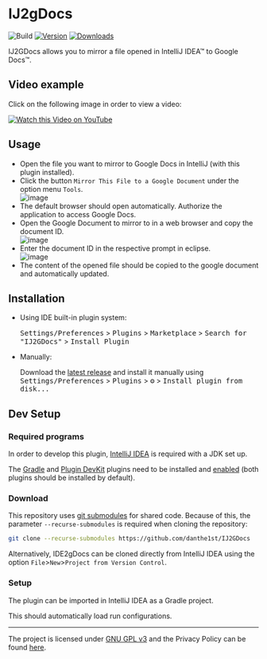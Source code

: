 # IJ2gDocs
![Build](https://github.com/danthe1st/IJ2GDocs/workflows/Build/badge.svg)
[![Version](https://img.shields.io/jetbrains/plugin/v/io.github.danthe1st.ij2gdocs.svg)](https://plugins.jetbrains.com/plugin/17433-ij2gdocs)
[![Downloads](https://img.shields.io/jetbrains/plugin/d/io.github.danthe1st.ij2gdocs.svg)](https://plugins.jetbrains.com/plugin/17433-ij2gdocs)

<!-- Plugin description -->
IJ2GDocs allows you to mirror a file opened in IntelliJ IDEA™ to Google Docs™.

## Video example
Click on the following image in order to view a video:

[![Watch this Video on YouTube](https://i.ytimg.com/vi/cfNfpHcqrQM/mqdefault.jpg)](https://www.youtube.com/watch?v=cfNfpHcqrQM)

## Usage

* Open the file you want to mirror to Google Docs in IntelliJ (with this plugin installed).
* Click the button `Mirror This File to a Google Document` under the option menu `Tools`.<br/>
  ![image](https://user-images.githubusercontent.com/34687786/129474136-72902ac5-e728-451a-88ab-fbf089c986fd.png)
* The default browser should open automatically. Authorize the application to access Google Docs.
* Open the Google Document to mirror to in a web browser and copy the document ID.<br/>
  ![image](https://user-images.githubusercontent.com/34687786/123838090-e2ed4400-d90b-11eb-8459-4fd418a71ff4.png)
* Enter the document ID in the respective prompt in eclipse.<br/>
  ![image](https://user-images.githubusercontent.com/34687786/129474190-cc7490ec-53be-4abc-9547-98e26f2145d4.png)
* The content of the opened file should be copied to the google document and automatically updated.

<!-- Plugin description end -->

## Installation

- Using IDE built-in plugin system:
  
  <kbd>Settings/Preferences</kbd> > <kbd>Plugins</kbd> > <kbd>Marketplace</kbd> > <kbd>Search for "IJ2GDocs"</kbd> >
  <kbd>Install Plugin</kbd>
  
- Manually:

  Download the [latest release](https://github.com/danthe1st/IJ2GDocs/releases/latest) and install it manually using
  <kbd>Settings/Preferences</kbd> > <kbd>Plugins</kbd> > <kbd>⚙️</kbd> > <kbd>Install plugin from disk...</kbd>

## Dev Setup
### Required programs
In order to develop this plugin, [IntelliJ IDEA](https://www.jetbrains.com/idea/) is required with a JDK set up.

The [Gradle](https://plugins.jetbrains.com/plugin/13112-gradle) and [Plugin DevKit](https://plugins.jetbrains.com/docs/intellij/setting-up-environment.html#configuring-intellij-platform-sdk) plugins need to be installed and [enabled](https://www.jetbrains.com/help/idea/managing-plugins.html) (both plugins should be installed by default).

### Download
This repository uses [git submodules](https://git-scm.com/book/en/v2/Git-Tools-Submodules) for shared code.
Because of this, the parameter `--recurse-submodules` is required when cloning the repository:
```bash
git clone --recurse-submodules https://github.com/danthe1st/IJ2GDocs
```

Alternatively, IDE2gDocs can be cloned directly from IntelliJ IDEA using the option `File`>`New`>`Project from Version Control`.

### Setup
The plugin can be imported in IntelliJ IDEA as a Gradle project.

This should automatically load run configurations.

---

The project is licensed under [GNU GPL v3](LICENSE.md) and the Privacy Policy can be found [here](privacy.md).